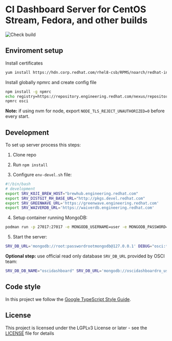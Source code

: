# CI Dashboard Server for CentOS Stream, Fedora, and other builds

![Check build](https://github.com/fedora-ci/ciboard-server/actions/workflows/build.yaml/badge.svg)

## Enviroment setup

Install certificates

 ```bash
yum install https://hdn.corp.redhat.com/rhel8-csb/RPMS/noarch/redhat-internal-cert-install-0.1-28.el7.noarch.rpm
```

 Install globally npmrc and create config file

```bash
npm install -g npmrc
echo registry=https://repository.engineering.redhat.com/nexus/repository/registry.npmjs.org/ strict-ssl=false prefix=/home/$(whoami)/.npm-packages > ".npmrcs/osci"
npmrc osci
```

**Note:** if using nvm for node, export `NODE_TLS_REJECT_UNAUTHORIZED=0` before every start.

## Development

To set up server process this steps:

 1. Clone repo

 2. Run `npm install`

 3. Configure `env-devel.sh` file:

```bash
#!/bin/bash  
# development  
export SRV_KOJI_BREW_HOST="brewhub.engineering.redhat.com"  
export SRV_DISTGIT_RH_BASE_URL="http://pkgs.devel.redhat.com"  
export SRV_GREENWAVE_URL='https://greenwave.engineering.redhat.com'  
export SRV_WAIVERDB_URL='https://waiverdb.engineering.redhat.com'
```

 4. Setup container running MongoDB:

```bash
podman run -p 27017:27017 -e MONGODB_USERNAME=user -e MONGODB_PASSWORD=password -e MONGODB_DATABASE=ci-messages -e MONGODB_ROOT_PASSWORD=passwordrootmongodb bitnami/mongodb:latest
```

 5. Start the server:

```bash
SRV_DB_URL='mongodb://root:passwordrootmongodb@127.0.0.1' DEBUG="osci:*" npm run dev:server
```

**Optional step:** use official read only database `SRV_DB_URL` provided by OSCI team:

```bash
SRV_DB_DB_NAME="oscidashboard" SRV_DB_URL='mongodb://oscidashboardro_user:XXXXX@dbproxy01.dba-001.prod.iad2.dc.redhat.com:32701/oscidashboard?authSource=admin&tls=true&tlsInsecure=true&replicaSet=mongoshared7&directConnection=true' DEBUG="osci:*" npm run dev:server
```

## Code style

In this project we follow the  [Google TypeScript Style Guide](https://google.github.io/styleguide/tsguide.html).

## License

This project is licensed under the LGPLv3 License or later - see the  [LICENSE](/COPYING)  file for details
